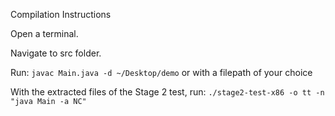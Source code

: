 Compilation Instructions

Open a terminal.

Navigate to src folder.

Run:
  `javac Main.java -d ~/Desktop/demo` 
or with a filepath of your choice

With the extracted files of the Stage 2 test, run:
  `./stage2-test-x86 -o tt -n "java Main -a NC"`